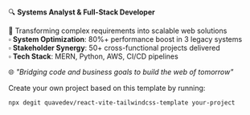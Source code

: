🔍 **Systems Analyst & Full-Stack Developer**  

🚀 Transforming complex requirements into scalable web solutions  
▫️ **System Optimization**: 80%+ performance boost in 3 legacy systems  
▫️ **Stakeholder Synergy**: 50+ cross-functional projects delivered  
▫️ **Tech Stack**: MERN, Python, AWS, CI/CD pipelines  

🌐 *"Bridging code and business goals to build the web of tomorrow"*  

Create your own project based on this template by running:

```bash
npx degit quavedev/react-vite-tailwindcss-template your-project
```
